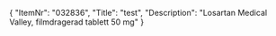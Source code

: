 {
  "ItemNr": "032836",
  "Title": "test",
  "Description": "Losartan Medical Valley, filmdragerad tablett 50 mg"
}